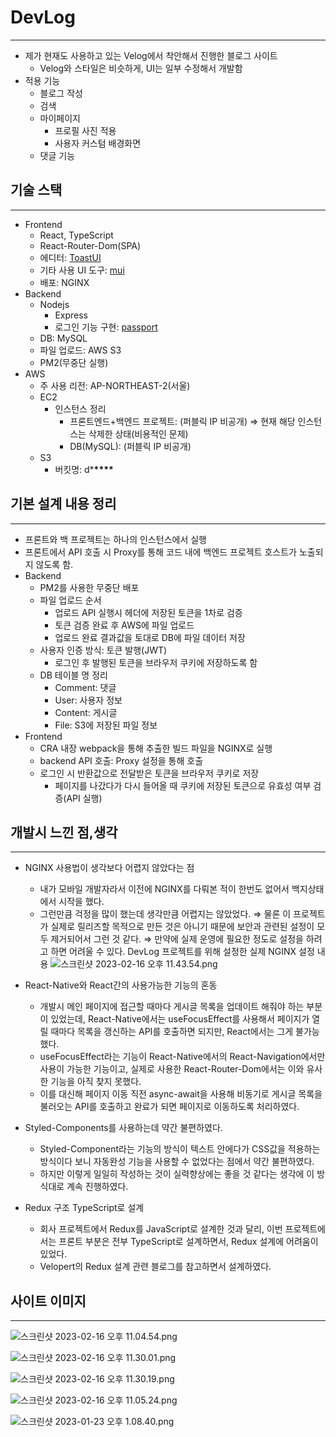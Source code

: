 # DevLog

---

- 제가 현재도 사용하고 있는 Velog에서 착안해서 진행한 블로그 사이트
  - Velog와 스타일은 비슷하게, UI는 일부 수정해서 개발함
- 적용 기능
  - 블로그 작성
  - 검색
  - 마이페이지
    - 프로필 사진 적용
    - 사용자 커스텀 배경화면
  - 댓글 기능

## 기술 스택

---

- Frontend
  - React, TypeScript
  - React-Router-Dom(SPA)
  - 에디터: [ToastUI](https://ui.toast.com/tui-editor)
  - 기타 사용 UI 도구: [mui](https://mui.com/)
  - 배포: NGINX
- Backend
  - Nodejs
    - Express
    - 로그인 기능 구현: [passport](https://www.passportjs.org/)
  - DB: MySQL
  - 파일 업로드: AWS S3
  - PM2(무중단 실행)
- AWS
  - 주 사용 리전: AP-NORTHEAST-2(서울)
  - EC2
    - 인스턴스 정리
      - 프론트엔드+백엔드 프로젝트: (퍼블릭 IP 비공개)
        ⇒ 현재 해당 인스턴스는 삭제한 상태(비용적인 문제)
      - DB(MySQL): (퍼블릭 IP 비공개)
  - S3
    - 버킷명: d\***\*\*\*\***

## 기본 설계 내용 정리

---

- 프론트와 백 프로젝트는 하나의 인스턴스에서 실행
- 프론트에서 API 호출 시 Proxy를 통해 코드 내에 백엔드 프로젝트 호스트가 노출되지 않도록 함.
- Backend
  - PM2를 사용한 무중단 배포
  - 파일 업로드 순서
    - 업로드 API 실행시 헤더에 저장된 토큰을 1차로 검증
    - 토큰 검증 완료 후 AWS에 파일 업로드
    - 업로드 완료 결과값을 토대로 DB에 파일 데이터 저장
  - 사용자 인증 방식: 토큰 발행(JWT)
    - 로그인 후 발행된 토큰을 브라우저 쿠키에 저장하도록 함
  - DB 테이블 명 정리
    - Comment: 댓글
    - User: 사용자 정보
    - Content: 게시글
    - File: S3에 저장된 파일 정보
- Frontend
  - CRA 내장 webpack을 통해 추출한 빌드 파일을 NGINX로 실행
  - backend API 호출: Proxy 설정을 통해 호출
  - 로그인 시 반환값으로 전달받은 토큰을 브라우저 쿠키로 저장
    - 페이지를 나갔다가 다시 들어올 때 쿠키에 저장된 토큰으로 유효성 여부 검증(API 실행)

## 개발시 느낀 점,생각

---

- NGINX 사용법이 생각보다 어렵지 않았다는 점
  - 내가 모바일 개발자라서 이전에 NGINX를 다뤄본 적이 한번도 없어서 백지상태에서 시작을 했다.
  - 그런만큼 걱정을 많이 했는데 생각만큼 어렵지는 않았었다.
    ⇒ 물론 이 프로젝트가 실제로 릴리즈할 목적으로 만든 것은 아니기 때문에 보안과 관련된 설정이 모두 제거되어서 그런 것 같다.
    ⇒ 만약에 실제 운영에 필요한 정도로 설정을 하려고 하면 어려울 수 있다.
    DevLog 프로젝트를 위해 설정한 실제 NGINX 설정 내용
    ![스크린샷 2023-02-16 오후 11.43.54.png](./readmeImages/img1.png)
- React-Native와 React간의 사용가능한 기능의 혼동

  - 개발시 메인 페이지에 접근할 때마다 게시글 목록을 업데이트 해줘야 하는 부분이 있었는데, React-Native에서는 useFocusEffect를 사용해서 페이지가 열릴 때마다 목록을 갱신하는 API를 호출하면 되지만, React에서는 그게 불가능했다.
  - useFocusEffect라는 기능이 React-Native에서의 React-Navigation에서만 사용이 가능한 기능이고, 실제로 사용한 React-Router-Dom에서는 이와 유사한 기능을 아직 찾지 못했다.
  - 이를 대신해 페이지 이동 직전 async-await을 사용해 비동기로 게시글 목록을 불러오는 API를 호출하고 완료가 되면 페이지로 이동하도록 처리하였다.

- Styled-Components를 사용하는데 약간 불편하였다.

  - Styled-Component라는 기능의 방식이 텍스트 안에다가 CSS값을 적용하는 방식이다 보니 자동완성 기능을 사용할 수 없었다는 점에서 약간 불편하였다.
  - 하지만 이렇게 일일히 작성하는 것이 실력향상에는 좋을 것 같다는 생각에 이 방식대로 계속 진행하였다.

- Redux 구조 TypeScript로 설계
  - 회사 프로젝트에서 Redux를 JavaScript로 설계한 것과 달리, 이번 프로젝트에서는 프론트 부분은 전부 TypeScript로 설계하면서, Redux 설계에 어려움이 있었다.
  - Velopert의 Redux 설계 관련 블로그를 참고하면서 설계하였다.

## 사이트 이미지

---

![스크린샷 2023-02-16 오후 11.04.54.png](./readmeImages/img2.png)

![스크린샷 2023-02-16 오후 11.30.01.png](./readmeImages/img3.png)

![스크린샷 2023-02-16 오후 11.30.19.png](./readmeImages/img4.png)

![스크린샷 2023-02-16 오후 11.05.24.png](./readmeImages/img5.png)

![스크린샷 2023-01-23 오후 1.08.40.png](./readmeImages/img6.png)
